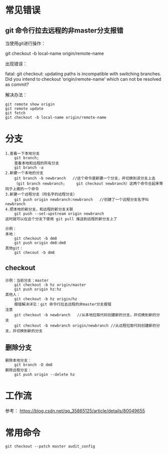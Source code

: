 # 常见错误

## git 命令行拉去远程的非master分支报错

当使用git进行操作：

git checkout -b local-name origin/remote-name

出现错误：

fatal: git checkout: updating paths is incompatible with switching branches.
Did you intend to checkout ‘origin/remote-name’ which can not be resolved as commit?

解决办法：

```
git remote show origin
git remote update
git fetch
git checkout -b local-name origin/remote-name
```

# 分支

```
1.查看一下本地分支
    git branch;
    查看本地和远程的所有分支
    git branch -a
2.新建一个本地的分支
    git branch -b newbranch   //这个命令是新建一个分支，并切换到该分支上去
    （git branch newbranch;     git checkout newbranch）这两个命令合起来等同于上面的一个命令
3.新建一个远程分支（同名字的远程分支）
    git push origin newbranch:newbranch   //创建了一个远程分支名字叫 newbranch
4.把本地的新分支，和远程的新分支关联
    git push --set-upstream origin newbranch
这时就可以在这个分支下使用 git pull 推送到远程的新分支上了

示例：
本地：
	git checkout -b dm8
	git push origin dm8:dm8
其他git：
	git checout -b dm8
```

## checkout

```
示例：当前分支：master
    git checkout -b hz origin/master
    git push origin hz:hz
其他人：
    git checkout -b hz origin/hz
    报错解决详见：git 命令行拉去远程的非master分支报错
注意
    git checkout -b newbranch	//从本地拉取代码创建新的分支，并切换到新的分支
    git checkout -b newbranch origin/newbranch //从远程拉取代码创建新的分支，并切换到新的分支
```

## 删除分支

```
删除本地分支：
	git branch -D dm8
删除远程分支：
	git push origin --delete hz
```

# 工作流

参考：	https://blog.csdn.net/qq_35865125/article/details/80049655

# 常用命令

```
git checkout --patch master audit_config
```


